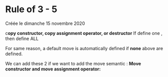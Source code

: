 
#  Rule of 3 - 5 
Créée le dimanche 15 novembre 2020

c**opy constructor, copy assignment operator, or destructor**
If define one , then define ALL

For same reason, a default move is automatically  defined if **none** above are defined.

We can add these 2 if we want to add the move semantic :
**Move constructor and move assignment operator:**
